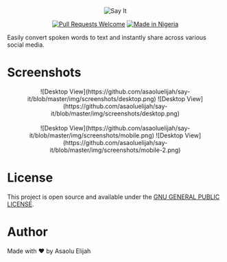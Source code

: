 <div align="center">
  <img src="https://github.com/asaoluelijah/say-it/blob/master/build/img/logo.png?raw=true" width="200" alt="Say It">

[![Pull Requests Welcome](https://img.shields.io/badge/PRs-welcome-red.svg?style=flat)](http://makeapullrequest.com)
[![Made in Nigeria](https://img.shields.io/badge/made%20in-nigeria-008751.svg?style=flat-square)](https://github.com/acekyd/made-in-nigeria)
</div>

Easily convert spoken words to text and instantly share across various social media.

# Screenshots
<p>
  <center>
    ![Desktop View](https://github.com/asaoluelijah/say-it/blob/master/img/screenshots/desktop.png)
    ![Desktop View](https://github.com/asaoluelijah/say-it/blob/master/img/screenshots/desktop.png)
  </center>
  <br/>
  <center>
    ![Desktop View](https://github.com/asaoluelijah/say-it/blob/master/img/screenshots/mobile.png)
    ![Desktop View](https://github.com/asaoluelijah/say-it/blob/master/img/screenshots/mobile-2.png)
  </center>
</p>


# License

This project is open source and available under the [GNU GENERAL PUBLIC LICENSE](https://github.com/asaoluelijah/say-it/blob/master/LICENSE).

# Author

Made with ❤ by Asaolu Elijah
